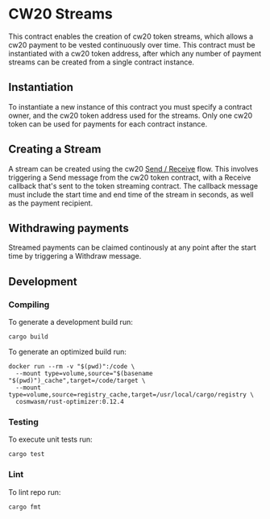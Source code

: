 # CW20 Streams

This contract enables the creation of cw20 token streams, which allows a cw20 payment to be vested continuously over time. This contract must be instantiated with a cw20 token address, after which any number of payment streams can be created from a single contract instance.

## Instantiation

To instantiate a new instance of this contract you must specify a contract owner, and the cw20 token address used for the streams. Only one cw20 token can be used for payments for each contract instance.

## Creating a Stream
A stream can be created using the cw20 [Send / Receive](https://github.com/CosmWasm/cw-plus/blob/main/packages/cw20/README.md#receiver) flow. This involves triggering a Send message from the cw20 token contract, with a Receive callback that's sent to the token streaming contract. The callback message must include the start time and end time of the stream in seconds, as well as the payment recipient. 

## Withdrawing payments
Streamed payments can be claimed continously at any point after the start time by triggering a Withdraw message.

## Development
### Compiling

To generate a development build run:
```
cargo build
```

To generate an optimized build run:


```
docker run --rm -v "$(pwd)":/code \
  --mount type=volume,source="$(basename "$(pwd)")_cache",target=/code/target \
  --mount type=volume,source=registry_cache,target=/usr/local/cargo/registry \
  cosmwasm/rust-optimizer:0.12.4
```

### Testing
To execute unit tests run:
```
cargo test
```

### Lint
To lint repo run:
```
cargo fmt
```

